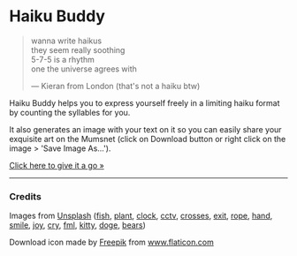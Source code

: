 # Haiku Buddy

> wanna write haikus  
> they seem really soothing  
> 5-7-5 is a rhythm  
> one the universe agrees with  
>
> ― Kieran from London (that's not a haiku btw)

Haiku Buddy helps you to express yourself freely in a limiting haiku format by counting the syllables for you.

It also generates an image with your text on it so you can easily share your exquisite art on the Mumsnet (click on Download button or right click on the image > 'Save Image As...').

[Click here to give it a go »](https://arturmroz.github.io/little-bits/haiku-buddy)
 
---

### Credits

Images from [Unsplash](https://unsplash.com) ([fish](https://unsplash.com/photos/vXid97obEy8), [plant](https://unsplash.com/photos/hDyO6rr3kqk), 
[clock](https://unsplash.com/photos/dhZtNlvNE8M),
[cctv](https://unsplash.com/photos/cOvH3X_Uq7g),
[crosses](https://unsplash.com/photos/4xbLsi16Bw4),
[exit](https://unsplash.com/photos/Jv0TBnjzYNM),
[rope](https://unsplash.com/photos/8K6Erb8mrEc),
[hand](https://unsplash.com/photos/PC_lbSSxCZE),
[smile](https://unsplash.com/photos/qDbnNDF2jZ4),
[joy](https://unsplash.com/photos/FtZL0r4DZYk),
[cry](https://unsplash.com/photos/VIO0tyzXL4U),
[fml](https://unsplash.com/photos/1K9T5YiZ2WU),
[kitty](https://unsplash.com/photos/wg6tsOBbGb0),
[doge](https://unsplash.com/photos/HpVgq2BIjbw),
[bears](https://unsplash.com/photos/uB9TMm7R0So))

Download icon made by <a href="https://www.flaticon.com/authors/freepik" title="Freepik">Freepik</a> from <a href="https://www.flaticon.com/" title="Flaticon"> www.flaticon.com</a>
